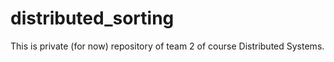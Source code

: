 # distributed_sorting
This is private (for now) repository of team 2 of course Distributed Systems.
